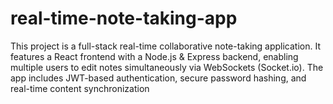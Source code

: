 # real-time-note-taking-app
This project is a full-stack real-time collaborative note-taking application. It features a React frontend with a Node.js &amp; Express backend, enabling multiple users to edit notes simultaneously via WebSockets (Socket.io). The app includes JWT-based authentication, secure password hashing, and real-time content synchronization
